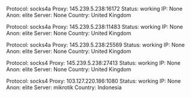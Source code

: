 Protocol: socks4a
Proxy: 145.239.5.238:16172
Status: working
IP: None
Anon: elite
Server: None
Country: United Kingdom

Protocol: socks4a
Proxy: 145.239.5.238:11483
Status: working
IP: None
Anon: elite
Server: None
Country: United Kingdom

Protocol: socks4a
Proxy: 145.239.5.238:25569
Status: working
IP: None
Anon: elite
Server: None
Country: United Kingdom

Protocol: socks4
Proxy: 145.239.5.238:27413
Status: working
IP: None
Anon: elite
Server: None
Country: United Kingdom

Protocol: socks4
Proxy: 103.127.220.186:1080
Status: working
IP: None
Anon: elite
Server: mikrotik
Country: Indonesia

